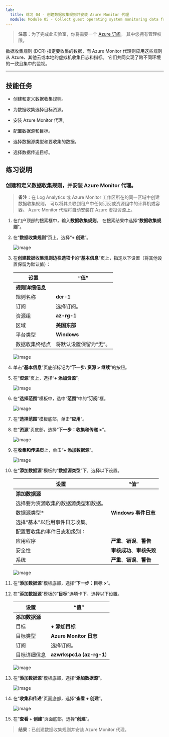 ```yaml
---
lab:
  title: 练习 04 - 创建数据收集规则并安装 Azure Monitor 代理
  module: Module 05 - Collect guest operating system monitoring data from Azure and hybrid virtual machines using Azure Monitor Agent
---
```



>**注意**：为了完成此实验室，你将需要一个 [Azure 订阅](https://azure.microsoft.com/en-us/free/?azure-portal=true)。 其中您拥有管理权限。 


数据收集规则 (DCR) 指定要收集的数据，而 Azure Monitor 代理则应用这些规则从 Azure、其他云或本地的虚拟机收集日志和指标。 它们共同实现了跨不同环境的一致且集中的监视。

---

## 技能任务

- 创建和定义数据收集规则。

- 为数据收集选择目标资源。

- 安装 Azure Monitor 代理。
  
- 配置数据源和目标。

- 选择数据源类型和要收集的数据。

- 选择数据传送目标。

## 练习说明 

### 创建和定义数据收集规则，并安装 Azure Monitor 代理。

>**备注**：在 Log Analytics 或 Azure Monitor 工作区所在的同一区域中创建数据收集规则。 可以将其关联到租户中任何订阅或资源组中的计算机或容器。 Azure Monitor 代理将自动安装在 Azure 虚拟资源上。

1. 在门户顶部的搜索框中，输入**数据收集规则**。 在搜索结果中选择“**数据收集规则**”。
  
2. 在“**数据收集规则**”页上，选择“**+ 创建**”。
  
   ![image](https://github.com/user-attachments/assets/99b9ac51-f2f4-466f-80bb-79d74874b573)

3. 在**创建数据收集规则边栏选项卡**的“**基本信息**”页上，指定以下设置（将其他设置保留为默认值）：

    |设置|“值”|
    |---|---|
    |**规则详细信息**|
    |规则名称|**dcr-1**|
    |订阅|选择订阅。|
    |资源组|**az-rg-1**|
    |区域|**美国东部**|
    |平台类型|**Windows**|
    |数据收集终结点|将默认设置保留为“无”。|

    ![image](https://github.com/user-attachments/assets/35c527cf-499d-44b9-966f-0114b8643ef2)

4. 单击“**基本信息**”页底部标记为“**下一步: 资源 > 继续**”的按钮。
   
5. 在“**资源**”页上，选择“**+ 添加资源**”。

    ![image](https://github.com/user-attachments/assets/6aabf2c9-bea2-47c1-9b0b-bf131cdec4e3)

6. 在“**选择范围**”模板中，选中“**范围**”中的“**订阅**”框。

    ![image](https://github.com/user-attachments/assets/2215e8cd-5047-4fc6-91ba-b2c645571bbd)

7. 在“**选择范围**”模板底部，单击“**应用**”。
  
8. 在“**资源**”页底部，选择“**下一步：收集和传递 >**”。

    ![image](https://github.com/user-attachments/assets/717226c3-5ce0-454f-93a4-11b0e67d5a23)

9. 在**收集和传递页**上，单击“**+ 添加数据源**”。

    ![image](https://github.com/user-attachments/assets/0809cf5b-a460-40d1-8508-e42ba7ce78c1)

10. 在“**添加数据源**”模板的“**数据源类型**”下，选择以下设置。
    
    |设置|“值”|
    |---|---|
    |**添加数据源**|
    |选择要为资源收集的数据源类型和数据。|
    |数据源类型*|**Windows 事件日志**|
    |选择“基本”以启用事件日志收集。|
    |配置要收集的事件日志和级别：|
    |应用程序|**严重**、**错误**、**警告**|
    |安全性|**审核成功**、**审核失败**|
    |系统|**严重**、**错误**、**警告**|

    ![image](https://github.com/user-attachments/assets/5bc891ea-8cef-4baa-95c4-a432364179b1)

12. 在“**添加数据源**”模板底部，选择“**下一步：目标 >**”。
   
13. 在“**添加数据源**”模板的“**目标**”选项卡下，选择以下设置。
    
    |设置|“值”|
    |---|---|
    |**添加数据源**|
    |目标|**+ 添加目标**|
    |目标类型|**Azure Monitor 日志**|
    |订阅|选择订阅。|
    |目标详细信息|**azwrkspc1a (az-rg-1**)|

    ![image](https://github.com/user-attachments/assets/e00c17c8-5a70-4caa-8504-92f482cc5e57)

14. 在“**添加数据源**”模板底部，选择“**添加数据源**”。

    ![image](https://github.com/user-attachments/assets/4277089c-971c-4334-a49d-6ac6bfe93ff4)

15. 在“**收集和传递**”页面底部，选择“**查看 + 创建**”。

    ![image](https://github.com/user-attachments/assets/0235fed9-6309-444c-9269-b9dbd1118b63)

16. 在“**查看 + 创建**”页面底部，选择“**创建**”。

> **结果**：已创建数据收集规则并安装 Azure Monitor 代理。
